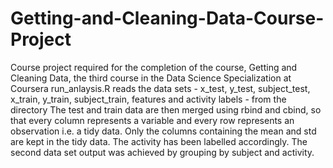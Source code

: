 # Getting-and-Cleaning-Data-Course-Project
Course project required for the completion of the course, Getting and Cleaning Data, the third course in the Data Science Specialization at Coursera
run_anlaysis.R reads the data sets - x_test, y_test, subject_test, x_train, y_train, subject_train, features and activity labels - from the directory
The test and train data are then merged using rbind and cbind, so that every column represents a variable and every row represents an observation i.e. a tidy data.
Only the columns containing the mean and std are kept in the tidy data.
The activity has been labelled accordingly.
The second data set output was achieved by grouping by subject and activity.
